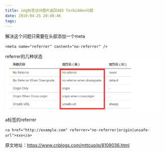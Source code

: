 ```yaml
---
title: img标签访问图片返回403 forbidden问题
date: 2019-04-25 20:49:46
tags: 
---
```

解决这个问题只需要在头部添加一个meta 

`<meta name="referrer" content="no-referrer" />`<!--more-->

referrer的几种状态
![referrer状态](../images/img标签访问图片返回403-forbidden问题/img403.png) 

a标签的referrer

`<a href="http://example.com" referrer="no-referrer|origin|unsafe-url">xxx</a>`


原文地址：https://www.cnblogs.com/mttcug/p/8109036.html

